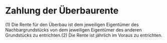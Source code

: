 # Zahlung der Überbaurente

(1) Die Rente für den Überbau ist dem jeweiligen Eigentümer des Nachbargrundstücks von dem jeweiligen Eigentümer des anderen Grundstücks zu entrichten.(2) Die Rente ist jährlich im Voraus zu entrichten. 

